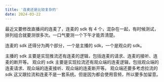 ```yaml
---
title: '连麦还是比较复杂的'
date: 2024-03-22
---
```

最近又要修改直播间的连麦了，连麦的 sdk 有 4 个，混杂在一起，有时候测试，排列组合就要测很多次。一口气要测一个下午才能弄清楚。

连麦的 sdk 还得分为两个部分，一个是主播的 sdk，一个是观众的 sdk。

主播的 sdk 主要是实现推流还有连麦的逻辑，包括连麦的请求、连麦的接听、连麦的断开等。
观众的 sdk 主要是实现拉流还有观众端的连麦逻辑，包括观众端的连麦请求、观众端的连麦接听、观众端的连麦断开等。
观众端还要多考虑拉流的 sdk 这又跟拉流和连麦不是一套系统。但是因为都会使用音频，所以要多加留意。        
